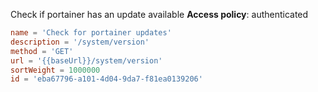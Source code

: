 Check if portainer has an update available
**Access policy**: authenticated

```toml
name = 'Check for portainer updates'
description = '/system/version'
method = 'GET'
url = '{{baseUrl}}/system/version'
sortWeight = 1000000
id = 'eba67796-a101-4d04-9da7-f81ea0139206'
```
